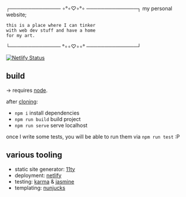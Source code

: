  ┌────────────── ∘°∘♡∘°∘ ──────────────┐
    my personal website;

    this is a place where I can tinker
    with web dev stuff and have a home
    for my art.

 └────────────── °∘∘♡∘∘° ──────────────┘

[![Netlify Status](https://api.netlify.com/api/v1/badges/1747335f-f0d4-4c34-8113-855c4627ae35/deploy-status)](https://app.netlify.com/sites/amychurchwell/deploys)

## build

-> requires [node](https://nodejs.org/).

after [cloning](https://docs.github.com/en/repositories/creating-and-managing-repositories/cloning-a-repository):

-   `npm i` install dependencies
-   `npm run build` build project
-   `npm run serve` serve localhost

once I write some tests, you will be able to run them via `npm run test` :P

## various tooling

-   static site generator: [11ty](https://www.11ty.dev/)
-   deployment: [netlify](https://www.netlify.com/)
-   testing: [karma](https://karma-runner.github.io/) & [jasmine](https://jasmine.github.io/)
-   templating: [nunjucks](https://mozilla.github.io/nunjucks/)
